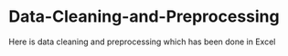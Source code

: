 # Data-Cleaning-and-Preprocessing
Here is data cleaning and preprocessing which has been done in Excel
